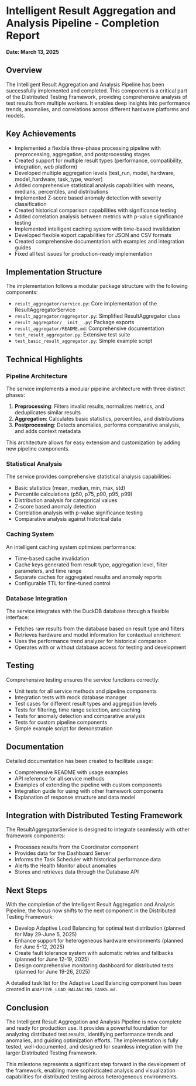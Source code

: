 # Intelligent Result Aggregation and Analysis Pipeline - Completion Report

**Date: March 13, 2025**

## Overview

The Intelligent Result Aggregation and Analysis Pipeline has been successfully implemented and completed. This component is a critical part of the Distributed Testing Framework, providing comprehensive analysis of test results from multiple workers. It enables deep insights into performance trends, anomalies, and correlations across different hardware platforms and models.

## Key Achievements

- Implemented a flexible three-phase processing pipeline with preprocessing, aggregation, and postprocessing stages
- Created support for multiple result types (performance, compatibility, integration, web platform)
- Developed multiple aggregation levels (test_run, model, hardware, model_hardware, task_type, worker)
- Added comprehensive statistical analysis capabilities with means, medians, percentiles, and distributions
- Implemented Z-score based anomaly detection with severity classification
- Created historical comparison capabilities with significance testing
- Added correlation analysis between metrics with p-value significance testing
- Implemented intelligent caching system with time-based invalidation
- Developed flexible export capabilities for JSON and CSV formats
- Created comprehensive documentation with examples and integration guides
- Fixed all test issues for production-ready implementation

## Implementation Structure

The implementation follows a modular package structure with the following components:

- `result_aggregator/service.py`: Core implementation of the ResultAggregatorService
- `result_aggregator/aggregator.py`: Simplified ResultAggregator class
- `result_aggregator/__init__.py`: Package exports
- `result_aggregator/README.md`: Comprehensive documentation
- `test_result_aggregator.py`: Extensive test suite
- `test_basic_result_aggregator.py`: Simple example script

## Technical Highlights

### Pipeline Architecture

The service implements a modular pipeline architecture with three distinct phases:

1. **Preprocessing**: Filters invalid results, normalizes metrics, and deduplicates similar results
2. **Aggregation**: Calculates basic statistics, percentiles, and distributions
3. **Postprocessing**: Detects anomalies, performs comparative analysis, and adds context metadata

This architecture allows for easy extension and customization by adding new pipeline components.

### Statistical Analysis

The service provides comprehensive statistical analysis capabilities:

- Basic statistics (mean, median, min, max, std)
- Percentile calculations (p50, p75, p90, p95, p99)
- Distribution analysis for categorical values
- Z-score based anomaly detection
- Correlation analysis with p-value significance testing
- Comparative analysis against historical data

### Caching System

An intelligent caching system optimizes performance:

- Time-based cache invalidation
- Cache keys generated from result type, aggregation level, filter parameters, and time range
- Separate caches for aggregated results and anomaly reports
- Configurable TTL for fine-tuned control

### Database Integration

The service integrates with the DuckDB database through a flexible interface:

- Fetches raw results from the database based on result type and filters
- Retrieves hardware and model information for contextual enrichment
- Uses the performance trend analyzer for historical comparison
- Operates with or without database access for testing and development

## Testing

Comprehensive testing ensures the service functions correctly:

- Unit tests for all service methods and pipeline components
- Integration tests with mock database manager
- Test cases for different result types and aggregation levels
- Tests for filtering, time range selection, and caching
- Tests for anomaly detection and comparative analysis
- Tests for custom pipeline components
- Simple example script for demonstration

## Documentation

Detailed documentation has been created to facilitate usage:

- Comprehensive README with usage examples
- API reference for all service methods
- Examples of extending the pipeline with custom components
- Integration guide for using with other framework components
- Explanation of response structure and data model

## Integration with Distributed Testing Framework

The ResultAggregatorService is designed to integrate seamlessly with other framework components:

- Processes results from the Coordinator component
- Provides data for the Dashboard Server
- Informs the Task Scheduler with historical performance data
- Alerts the Health Monitor about anomalies
- Stores and retrieves data through the Database API

## Next Steps

With the completion of the Intelligent Result Aggregation and Analysis Pipeline, the focus now shifts to the next component in the Distributed Testing Framework:

- Develop Adaptive Load Balancing for optimal test distribution (planned for May 29-June 5, 2025)
- Enhance support for heterogeneous hardware environments (planned for June 5-12, 2025)
- Create fault tolerance system with automatic retries and fallbacks (planned for June 12-19, 2025)
- Design comprehensive monitoring dashboard for distributed tests (planned for June 19-26, 2025)

A detailed task list for the Adaptive Load Balancing component has been created in `ADAPTIVE_LOAD_BALANCING_TASKS.md`.

## Conclusion

The Intelligent Result Aggregation and Analysis Pipeline is now complete and ready for production use. It provides a powerful foundation for analyzing distributed test results, identifying performance trends and anomalies, and guiding optimization efforts. The implementation is fully tested, well-documented, and designed for seamless integration with the larger Distributed Testing Framework.

This milestone represents a significant step forward in the development of the framework, enabling more sophisticated analysis and visualization capabilities for distributed testing across heterogeneous environments.